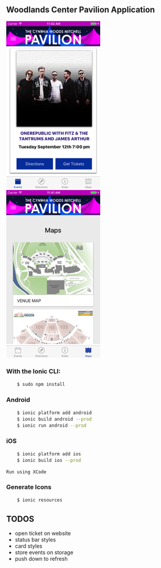 ## Woodlands Center Pavilion Application

<img src="evenlisting.jpg" alt="Screenshot Home" with="250px" style="max-width: 50%">
<img src="maps.jpg" alt="Screenshot Maps" with="250px" style="max-width: 50%">

### With the Ionic CLI:
```bash
	$ sudo npm install
```

### Android

```bash
	$ ionic platform add android
	$ ionic build android --prod
	$ ionic run android --prod
```

### iOS
```bash
	$ ionic platform add ios
	$ ionic build ios --prod
```    
    Run using XCode

### Generate Icons
```bash
	$ ionic resources
```

## TODOS

- open ticket on website
- status bar styles
- card styles
- store events on storage
- push down to refresh
